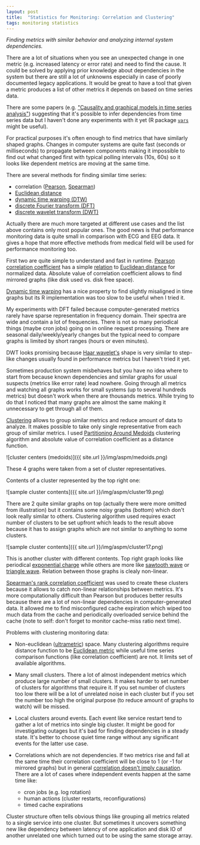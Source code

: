 ```yaml
---
layout: post
title:  "Statistics for Monitoring: Correlation and Clustering"
tags: monitoring statistics
---
```


_Finding metrics with similar behavior and analyzing internal system dependencies._

There are a lot of situations when you see an unexpected change in one metric (e.g. increased latency or error rate) and need to find the cause. It could be solved by applying prior knowledge about dependencies in the system but there are still a lot of unknowns especially in case of poorly documented legacy applications. It would be great to have a tool that given a metric produces a list of other metrics it depends on based on time series data.

There are some papers (e.g. ["Causality and graphical models in time series analysis"](http://galton.uchicago.edu/~eichler/hsss.pdf)) suggesting that it's possible to infer dependencies from time series data but I haven't done any experiments with it yet (R package [`vars`](http://cran.r-project.org/web/packages/vars/vignettes/vars.pdf) might be useful).

For practical purposes it's often enough to find metrics that have similarly shaped graphs. Changes in computer systems are quite fast (seconds or milliseconds) to propagate between components making it impossible to find out what changed first with typical polling intervals (10s, 60s) so it looks like dependent metrics are moving at the same time.

There are several methods for finding similar time series:

 * correlation ([Pearson](http://en.wikipedia.org/wiki/Pearson_product-moment_correlation_coefficient), [Spearman](http://en.wikipedia.org/wiki/Spearman%27s_rank_correlation_coefficient))
 * [Euclidean distance](http://en.wikipedia.org/wiki/Euclidean_distance)
 * [dynamic time warping (DTW)](http://en.wikipedia.org/wiki/Dynamic_time_warping)
 * [discrete Fourier transform (DFT)](http://en.wikipedia.org/wiki/Discrete_Fourier_transform)
 * [discrete wavelet transform (DWT)](http://en.wikipedia.org/wiki/Discrete_wavelet_transform)

Actually there are much more targeted at different use cases and the list above contains only most popular ones. The good news is that performance monitoring data is quite small in comparison with ECG and EEG data. It gives a hope that more effective methods from medical field will be used for performance monitoring too.

First two are quite simple to understand and fast in runtime. [Pearson correlation coefficient](http://en.wikipedia.org/wiki/Pearson_product-moment_correlation_coefficient) has a simple [relation](http://www.analytictech.com/mb876/handouts/distance_and_correlation.htm) to [Euclidean distance](http://en.wikipedia.org/wiki/Euclidean_distance) for normalized data. Absolute value of correlation coefficient allows to find mirrored graphs (like disk used vs. disk free space).

[Dynamic time warping](http://en.wikipedia.org/wiki/Dynamic_time_warping) has a nice property to find slightly misaligned in time graphs but its R implementation was too slow to be useful when I tried it.

My experiments with DFT failed because computer-generated metrics rarely have sparse representation in frequency domain. Their spectra are wide and contain a lot of frequencies. There is not so many periodical things (maybe cron jobs) going on in online request processing. There are seasonal daily/weekly/yearly changes but the typical need to compare graphs is limited by short ranges (hours or even minutes).

DWT looks promising because [Haar wavelet's](http://en.wikipedia.org/wiki/Haar_wavelet) shape is very similar to step-like changes usually found in performance metrics but I haven't tried it yet.

Sometimes production system misbehaves but you have no idea where to start from because known dependencies and similar graphs for usual suspects (metrics like error rate) lead nowhere. Going through all metrics and watching all graphs works for small systems (up to several hundreds metrics) but doesn't work when there are thousands metrics. While trying to do that I noticed that many graphs are almost the same making it unnecessary to get through all of them.

[Clustering](http://en.wikipedia.org/wiki/Cluster_analysis) allows to group similar metrics and reduce amount of data to analyze. It makes possible to take only single representative from each group of similar metrics. I used [Partitioning Around Medoids](http://en.wikipedia.org/wiki/Partitioning_Around_Medoids) clustering algorithm and absolute value of correlation coefficient as a distance function.

![cluster centers (medoids)]({{ site.url }}/img/aspm/medoids.png)

These 4 graphs were taken from a set of cluster representatives. 

Contents of a cluster represented by the top right one:

![sample cluster contents]({{ site.url }}/img/aspm/cluster19.png)

There are 2 quite similar graphs on top (actually there were more omitted from illustration) but it contains some noisy graphs (bottom) which don't look really similar to others. Clustering algorithm used requires exact number of clusters to be set upfront which leads to the result above because it has to assign graphs which are not similar to anything to some clusters.

![sample cluster contents]({{ site.url }}/img/aspm/cluster17.png)

This is another cluster with different contents. Top right graph looks like periodical [exponential charge](http://hades.mech.northwestern.edu/index.php/RC_and_RL_Exponential_Responses) while others are more like  [sawtooth wave](http://en.wikipedia.org/wiki/Sawtooth_wave) or [triangle wave](http://en.wikipedia.org/wiki/Triangle_wave). Relation between those graphs is clealy non-linear.

[Spearman's rank correlation coefficient](http://en.wikipedia.org/wiki/Spearman%27s_rank_correlation_coefficient) was used to create these clusters because it allows to catch non-linear relationships between metrics. It's more computationally difficult than Pearson but produces better results because there are a lot of non-linear dependencies in computer-generated data. It allowed me to find misconfigured cache expiration which wiped too much data from the cache and periodically overloaded service behind the cache (note to self: don't forget to monitor cache-miss ratio next time).

Problems with clustering monitoring data:

 * Non-euclidean ([ultrametric](http://en.wikipedia.org/wiki/Ultrametric_space)) space. Many clustering algorithms require distance function to be [Euclidean metric](http://en.wikipedia.org/wiki/Euclidean_metric) while useful time series comparison functions (like correlation coefficient) are not. It limits set of available algorithms.

 * Many small clusters. There a lot of almost independent metrics which produce large number of small clusters. It makes harder to set number of clusters for algorithms that require it. If you set number of clusters too low there will be a lot of unrelated noise in each cluster but if you set the number too high the original purpose (to reduce amount of graphs to watch) will be missed.

 * Local clusters around events. Each event like service restart tend to gather a lot of metrics into single big cluster. It might be good for investigating outages but it's bad for finding dependencies in a steady state. It's better to choose quiet time range without any significant events for the latter use case.

 * Correlations which are not dependencies. If two metrics rise and fall at the same time their correlation coefficient will be close to 1 (or -1 for mirrored graphs) but in general [correlation doesn't imply causation](http://en.wikipedia.org/wiki/Correlation_does_not_imply_causation). There are a lot of cases where independent events happen at the same time like:
     * cron jobs (e.g. log rotation)
     * human actions (cluster restarts, reconfigurations)
     * timed cache expirations

Cluster structure often tells obvious things like grouping all metrics related to a single service into one cluster. But sometimes it uncovers something new like dependency between latency of one application and disk IO of another unrelated one which turned out to be using the same storage array.
